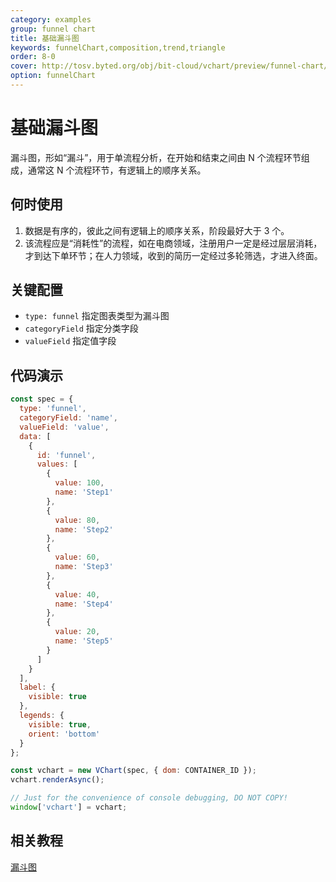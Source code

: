 ```yaml
---
category: examples
group: funnel chart
title: 基础漏斗图
keywords: funnelChart,composition,trend,triangle
order: 8-0
cover: http://tosv.byted.org/obj/bit-cloud/vchart/preview/funnel-chart/basic-funnel.png
option: funnelChart
---
```


# 基础漏斗图

漏斗图，形如“漏斗”，用于单流程分析，在开始和结束之间由 N 个流程环节组成，通常这 N 个流程环节，有逻辑上的顺序关系。

## 何时使用

1. 数据是有序的，彼此之间有逻辑上的顺序关系，阶段最好大于 3 个。
2. 该流程应是“消耗性”的流程，如在电商领域，注册用户一定是经过层层消耗，才到达下单环节；在人力领域，收到的简历一定经过多轮筛选，才进入终面。

## 关键配置

- `type: funnel` 指定图表类型为漏斗图
- `categoryField` 指定分类字段
- `valueField` 指定值字段

## 代码演示

```javascript livedemo
const spec = {
  type: 'funnel',
  categoryField: 'name',
  valueField: 'value',
  data: [
    {
      id: 'funnel',
      values: [
        {
          value: 100,
          name: 'Step1'
        },
        {
          value: 80,
          name: 'Step2'
        },
        {
          value: 60,
          name: 'Step3'
        },
        {
          value: 40,
          name: 'Step4'
        },
        {
          value: 20,
          name: 'Step5'
        }
      ]
    }
  ],
  label: {
    visible: true
  },
  legends: {
    visible: true,
    orient: 'bottom'
  }
};

const vchart = new VChart(spec, { dom: CONTAINER_ID });
vchart.renderAsync();

// Just for the convenience of console debugging, DO NOT COPY!
window['vchart'] = vchart;
```

## 相关教程

[漏斗图](link)
